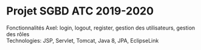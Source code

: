 # Projet SGBD ATC 2019-2020
Fonctionnalités Axel: login, logout, register, gestion des utilisateurs, gestion des rôles  
Technologies: JSP, Servlet, Tomcat, Java 8, JPA, EclipseLink  
